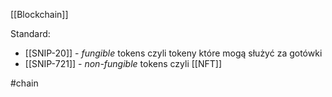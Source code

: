 
[[Blockchain]]

Standard:
 - [[SNIP-20]] - _fungible_ tokens czyli tokeny które mogą służyć za gotówki
 - [[SNIP-721]] - _non-fungible_ tokens czyli [[NFT]]

#chain